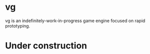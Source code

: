 # vg

vg is an indefinitely-work-in-progress game engine focused on rapid prototyping.

# Under construction